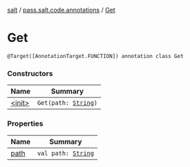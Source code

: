 [salt](../../index.md) / [pass.salt.code.annotations](../index.md) / [Get](./index.md)

# Get

`@Target([AnnotationTarget.FUNCTION]) annotation class Get`

### Constructors

| Name | Summary |
|---|---|
| [&lt;init&gt;](-init-.md) | `Get(path: `[`String`](https://kotlinlang.org/api/latest/jvm/stdlib/kotlin/-string/index.html)`)` |

### Properties

| Name | Summary |
|---|---|
| [path](path.md) | `val path: `[`String`](https://kotlinlang.org/api/latest/jvm/stdlib/kotlin/-string/index.html) |
